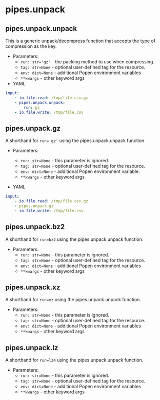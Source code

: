 # pipes.unpack

## pipes.unpack.unpack

This is a generic unpack/decompress function that accepts the type of compression
as the key.

* Parameters:
    * `run: str='gz'` - the packing method to use when compressing.
    * `tag: str=None` - optional user-defined tag for the resource.
    * `env: dict=None` - additional Popen environment variables
    * `**kwargs` - other keyword args
* YAML

```yaml
input:
    - io.file.read: /tmp/file.csv.gz
    - pipes.unpack.unpack:
        run: gz
    - io.file.write: /tmp/file.csv
```

## pipes.unpack.gz

A shorthand for `run='gz'` using the pipes.unpack.unpack function.

* Parameters:
    * `run: str=None` - this parameter is ignored.
    * `tag: str=None` - optional user-defined tag for the resource.
    * `env: dict=None` - additional Popen environment variable.    
    * `**kwargs` - other keyword args

* YAML

```yaml
input:
    - io.file.read: /tmp/file.csv.gz
    - pipes.unpack.gz
    - io.file.write: /tmp/file.csv
```

## pipes.unpack.bz2

A shorthand for `run=bz2` using the pipes.unpack.unpack function.

* Parameters:
    * `run: str=None` - this parameter is ignored.
    * `tag: str=None` - optional user-defined tag for the resource.
    * `env: dict=None` - additional Popen environment variables
    * `**kwargs` - other keyword args

## pipes.unpack.xz

A shorthand for `run=xz` using the pipes.unpack.unpack function.

* Parameters:
    * `run: str=None` - this parameter is ignored.
    * `tag: str=None` - optional user-defined tag for the resource.
    * `env: dict=None` - additional Popen environment variables
    * `**kwargs` - other keyword args

## pipes.unpack.lz

A shorthand for `run=lz4` using the pipes.unpack.unpack function.

* Parameters:
    * `run: str=None` - this parameter is ignored.
    * `tag: str=None` - optional user-defined tag for the resource.
    * `env: dict=None` - additional Popen environment variables
    * `**kwargs` - other keyword args
